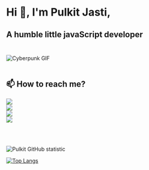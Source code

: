 # Hi 👋, I'm Pulkit Jasti,

## A humble little javaScript developer<br><br>

<img alt="Cyberpunk GIF" src="https://camo.githubusercontent.com/bbbe8f3c3c04935f1b491bd463f783c88b991fbc/68747470733a2f2f6d656469612e67697068792e636f6d2f6d656469612f53724832646c4d6d4c7432716f78424e73542f67697068792e676966" />
<br><br>

## 📫 How to reach me?

<a href="http://twitter.com/JastiPulkit">
<img src="https://img.shields.io/badge/Twitter-JastiPulkit-blue?style=for-the-badge&logo=twitter" />
</a>
<br>

<a href="https://www.linkedin.com/in/pulkit-jasti/">
<img src="https://img.shields.io/badge/LinkedIn-pulkit jasti-0e76a8?style=for-the-badge&logo=LinkedIn" />
</a>
<br>

<a href="https://github.com/pulkit-jasti">
<img src="https://img.shields.io/badge/GitHub-pulkit jasti-000000?style=for-the-badge&logo=GitHub" />
</a>
<br>

<a href="https://www.instagram.com/pulkit_in_disguise/">
<img src="https://img.shields.io/badge/GitHub-pulkit_in_disguise-ec0a6d?style=for-the-badge&logo=instagram" />
</a>

<br><br>

![Pulkit GitHub statistic](https://github-readme-stats.vercel.app/api?username=pulkit-jasti&show_icons=true)

[![Top Langs](https://github-readme-stats.vercel.app/api/top-langs/?username=pulkit-jasti&layout=compact)](https://github.com/anuraghazra/github-readme-stats)
